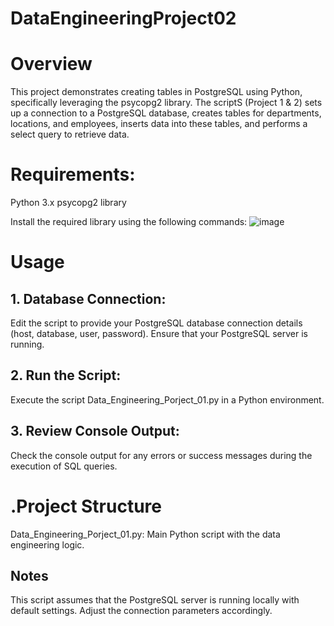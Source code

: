# DataEngineeringProject02

# Overview
This project demonstrates creating tables in PostgreSQL using Python, specifically leveraging the psycopg2 library. The scriptS (Project 1 & 2) sets up a connection to a PostgreSQL database, creates tables for departments, locations, and employees, inserts data into these tables, and performs a select query to retrieve data.

# Requirements:
Python 3.x
psycopg2 library

Install the required library using the following commands:
![image](https://github.com/GuirassyFode/DataEngineeringProject02/assets/25976326/b2a726aa-011e-4e3b-9119-ca5e08f8e4de)

# Usage
## 1. Database Connection:

Edit the script to provide your PostgreSQL database connection details (host, database, user, password).
Ensure that your PostgreSQL server is running.
 
## 2. Run the Script:

Execute the script Data_Engineering_Porject_01.py in a Python environment.

## 3. Review Console Output:

Check the console output for any errors or success messages during the execution of SQL queries.

# .Project Structure

Data_Engineering_Porject_01.py: Main Python script with the data engineering logic.

## Notes
This script assumes that the PostgreSQL server is running locally with default settings. Adjust the connection parameters accordingly.

